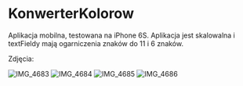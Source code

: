 # KonwerterKolorow

Aplikacja mobilna, testowana na iPhone 6S.
Aplikacja jest skalowalna i textFieldy mają ogarniczenia znaków do 11 i 6 znaków.

Zdjęcia:

![IMG_4683](https://user-images.githubusercontent.com/31569763/120120507-f935a200-c19d-11eb-9da9-862b4234c6b9.PNG)
![IMG_4684](https://user-images.githubusercontent.com/31569763/120120510-fb97fc00-c19d-11eb-99d1-de749fd5ea78.PNG)
![IMG_4685](https://user-images.githubusercontent.com/31569763/120120513-fdfa5600-c19d-11eb-9389-02822dda58c8.PNG)
![IMG_4686](https://user-images.githubusercontent.com/31569763/120120514-ff2b8300-c19d-11eb-905d-786c1ecee082.PNG)



